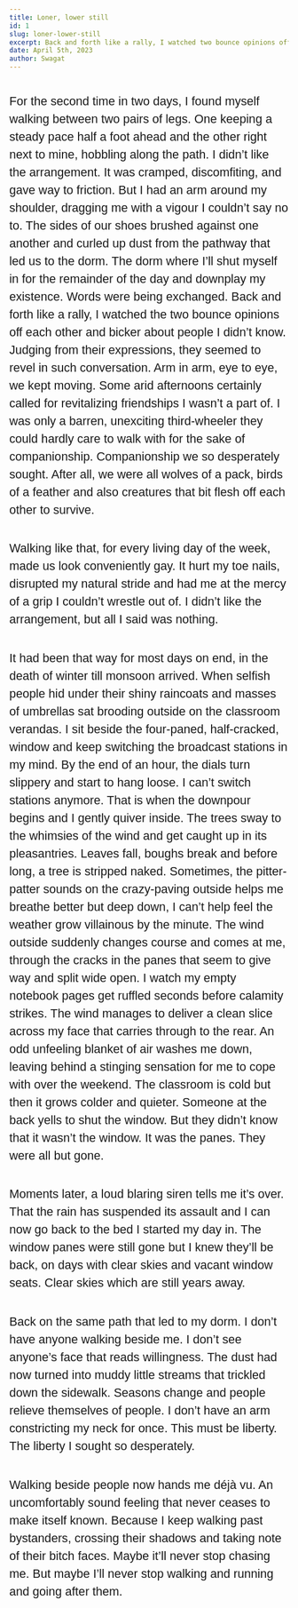 ```yaml
---
title: Loner, lower still
id: 1
slug: loner-lower-still
excerpt: Back and forth like a rally, I watched two bounce opinions off each other and bicker about people I didn’t know. Judging from their expressions, they seemed to revel in such conversation. Arm in arm, eye to eye, we kept moving. Some arid afternoons certainly called for revitalizing friendships I wasn’t a part of. I was only a barren, unexciting third-wheeler they could hardly care to walk with for the sake of companionship. Companionship we so desperately sought. 
date: April 5th, 2023
author: Swagat
---
```


<p>
For the second time in two days, I found myself walking between two pairs of legs. One keeping a steady pace half a foot ahead and the other right next to mine, hobbling along the path. I didn’t like the arrangement. It was cramped, discomfiting, and gave way to friction. But I had an arm around my shoulder, dragging me with a vigour I couldn’t say no to. The sides of our shoes brushed against one another and curled up dust from the pathway that led us to the dorm. The dorm where I’ll shut myself in for the remainder of the day and downplay my existence. Words were being exchanged. Back and forth like a rally, I watched the two bounce opinions off each other and bicker about people I didn’t know. Judging from their expressions, they seemed to revel in such conversation. Arm in arm, eye to eye, we kept moving. Some arid afternoons certainly called for revitalizing friendships I wasn’t a part of. I was only a barren, unexciting third-wheeler they could hardly care to walk with for the sake of companionship. Companionship we so desperately sought. After all, we were all wolves of a pack, birds of a feather and also creatures that bit flesh off each other to survive. </p>
      <p>Walking like that, for every living day of the week, made us look conveniently gay. It hurt my toe nails, disrupted my natural stride and had me at the mercy of a grip I couldn’t wrestle out of. I didn’t like the arrangement, but all I said was nothing. </p>
      <p>
      It had been that way for most days on end, in the death of winter till monsoon arrived. When selfish people hid under their shiny raincoats and masses of umbrellas sat brooding outside on the classroom verandas. 
      I sit beside the four-paned, half-cracked, window and keep switching the broadcast stations in my mind. By the end of an hour, the dials turn slippery and start to hang loose. I can’t switch stations anymore. That is when the downpour begins and I gently quiver inside. The trees sway to the whimsies of the wind and get caught up in its pleasantries. Leaves fall, boughs break and before long, a tree is stripped naked. Sometimes, the pitter-patter sounds on the crazy-paving outside helps me breathe better but deep down, I can’t help feel the weather grow villainous by the minute. The wind outside suddenly changes course and comes at me, through the cracks in the panes that seem to give way and split wide open. I watch my empty notebook pages get ruffled seconds before calamity strikes. The wind manages to deliver a clean slice across my face that carries through to the rear. An odd unfeeling blanket of air washes me down, leaving behind a stinging sensation for me to cope with over the weekend. The classroom is cold but then it grows colder and quieter. Someone at the back yells to shut the window. But they didn’t know that it wasn’t the window. It was the panes. They were all but gone.</p>
      <p>
     Moments later, a loud blaring siren tells me it’s over. That the rain has suspended its assault and I can now go back to the bed I started my day in. The window panes were still gone but I knew they’ll be back, on days with clear skies and vacant window seats. Clear skies which are still years away. </p>
     <p>
       Back on the same path that led to my dorm. I don’t have anyone walking beside me. I don’t see anyone’s face that reads willingness. The dust had now turned into muddy little streams that trickled down the sidewalk. Seasons change and people relieve themselves of people. I don’t have an arm constricting my neck for once. This must be liberty. The liberty I sought so desperately.</p>
     <p>
    Walking beside people now hands me déjà vu. An uncomfortably sound feeling that never ceases to make itself known. Because I keep walking past bystanders, crossing their shadows and taking note of their bitch faces. Maybe it’ll never stop chasing me. But maybe I’ll never stop walking and running and going after them.</p>

<style>
  p {
    padding-top: 1rem;
    font-size: 1.35rem; 
    font-family: 'Poppins', sans-serif;
    line-height: 2rem;
  }
</style>